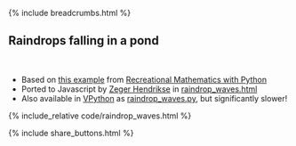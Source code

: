 {% include breadcrumbs.html %}

## Raindrops falling in a pond
<div class="header_line"><br/></div>

- Based on [this example](https://beltoforion.de/de/unterhaltungsmathematik/2d-wellengleichung.php) 
  from [Recreational Mathematics with Python](https://github.com/beltoforion/recreational_mathematics_with_python)
- Ported to Javascript by [Zeger Hendrikse](https://github.com/zhendrikse/) in 
  [raindrop_waves.html](https://github.com/zhendrikse/science/blob/main/nature/code/raindrop_waves.html">raindrop_waves.html)
- Also available in [VPython](https://vpython.org/) as 
  [raindrop_waves.py](https://github.com/zhendrikse/science/blob/main/nature/code/raindrop_waves.py), but significantly slower!

{% include_relative code/raindrop_waves.html %}

<p style="clear: both;"></p>

{% include share_buttons.html %}